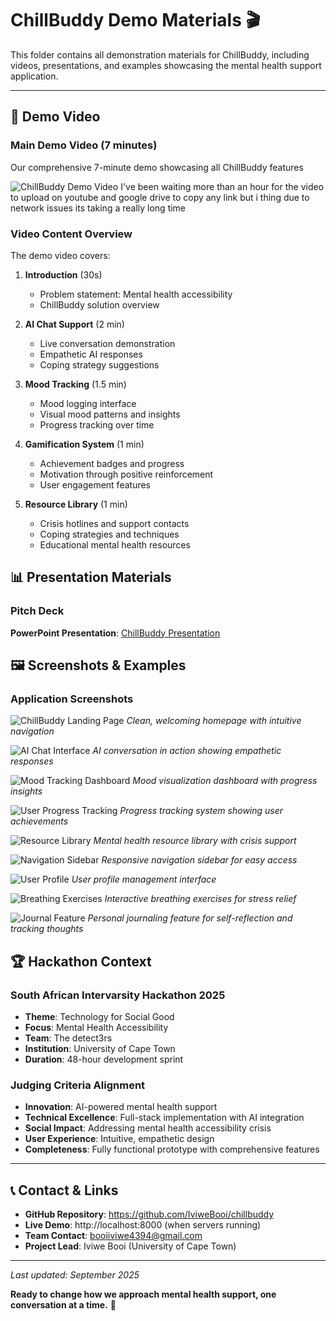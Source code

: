 # ChillBuddy Demo Materials 🎬

This folder contains all demonstration materials for ChillBuddy, including videos, presentations, and examples showcasing the mental health support application.

---

## 🎥 Demo Video

### Main Demo Video (7 minutes)
Our comprehensive 7-minute demo showcasing all ChillBuddy features


![ChillBuddy Demo Video](https://youtu.be/I66oMRZF6lw) I've been waiting more than an hour for the video to upload on youtube and google drive to copy any link but i thing due to network issues its taking a really long time



### Video Content Overview
The demo video covers:

1. **Introduction** (30s)
   - Problem statement: Mental health accessibility
   - ChillBuddy solution overview
  

2. **AI Chat Support** (2 min)
   - Live conversation demonstration
   - Empathetic AI responses
   - Coping strategy suggestions

3. **Mood Tracking** (1.5 min)
   - Mood logging interface
   - Visual mood patterns and insights
   - Progress tracking over time

4. **Gamification System** (1 min)
   - Achievement badges and progress
   - Motivation through positive reinforcement
   - User engagement features

5. **Resource Library** (1 min)
   - Crisis hotlines and support contacts
   - Coping strategies and techniques
   - Educational mental health resources


## 📊 Presentation Materials

### Pitch Deck

**PowerPoint Presentation**: [ChillBuddy Presentation](../assets/chillbuddyPresentation.pptx)


## 🖼️ Screenshots & Examples

### Application Screenshots

![ChillBuddy Landing Page](../assets/landing%20page.jpeg)
*Clean, welcoming homepage with intuitive navigation*

![AI Chat Interface](../assets/chat.jpeg)
*AI conversation in action showing empathetic responses*

![Mood Tracking Dashboard](../assets/mood.png)
*Mood visualization dashboard with progress insights*

![User Progress Tracking](../assets/progress.png)
*Progress tracking system showing user achievements*

![Resource Library](../assets/resources.png)
*Mental health resource library with crisis support*

![Navigation Sidebar](../assets/sidebar.jpeg)
*Responsive navigation sidebar for easy access*

![User Profile](../assets/userprofile.png)
*User profile management interface*

![Breathing Exercises](../assets/exercises.png)
*Interactive breathing exercises for stress relief*

![Journal Feature](../assets/journal.png)
*Personal journaling feature for self-reflection and tracking thoughts*


## 🏆 Hackathon Context

### South African Intervarsity Hackathon 2025
- **Theme**: Technology for Social Good
- **Focus**: Mental Health Accessibility
- **Team**: The detect3rs
- **Institution**: University of Cape Town
- **Duration**: 48-hour development sprint

### Judging Criteria Alignment
- **Innovation**: AI-powered mental health support
- **Technical Excellence**: Full-stack implementation with AI integration
- **Social Impact**: Addressing mental health accessibility crisis
- **User Experience**: Intuitive, empathetic design
- **Completeness**: Fully functional prototype with comprehensive features

---

## 📞 Contact & Links

- **GitHub Repository**: https://github.com/IviweBooi/chillbuddy
- **Live Demo**: http://localhost:8000 (when servers running)
- **Team Contact**: booiiviwe4394@gmail.com
- **Project Lead**: Iviwe Booi (University of Cape Town)

---

*Last updated: September 2025*

**Ready to change how we approach mental health support, one conversation at a time.** 🌟

